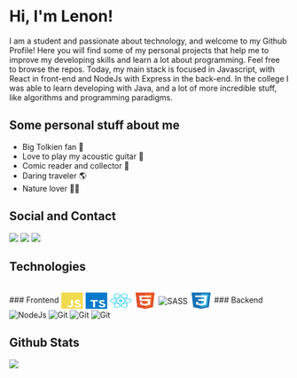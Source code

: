 # Hi, I'm Lenon!

I am a student and passionate about technology, and welcome to my Github Profile! Here you will find some of my personal projects that help me to improve my developing skills and learn a lot about programming. Feel free to browse the repos.
Today, my main stack is focused in Javascript, with React in front-end and NodeJs with Express in the back-end. In the college I was able to learn developing with Java, and a lot of more incredible stuff, like algorithms and programming paradigms.

## Some personal stuff about me

- Big Tolkien fan 🧙
- Love to play my acoustic guitar 🎸
- Comic reader and collector 🦸
- Daring traveler 🌎
- Nature lover 🌳🍃

## Social and Contact

 <div>
  <a href ="mailto:lenon.diedrich@gmail.com"><img src="https://img.shields.io/badge/Gmail-D14836?style=for-the-badge&logo=gmail&logoColor=white" target="_blank"></a>
  <a href="www.linkedin.com/in/lenon-diedrich-da-silva-b1a6291b8/" target="_blank"><img src="https://img.shields.io/badge/-LinkedIn-%230077B5?style=for-the-badge&logo=linkedin&logoColor=white" target="_blank"></a>
  <a href="www.instagram.com/lenondiedrich" target="_blank"><img src="https://img.shields.io/badge/Instagram-E4405F?style=for-the-badge&logo=instagram&logoColor=white" /></a>
 </div>

## Technologies

<div style="display: inline_block"><br>
 ### Frontend
  <img align="center" alt="Javascript" height="30" width="40" src="https://raw.githubusercontent.com/devicons/devicon/master/icons/javascript/javascript-plain.svg">
  <img align="center" alt="Typescript" height="30" width="40" src="https://raw.githubusercontent.com/devicons/devicon/master/icons/typescript/typescript-plain.svg">
  <img align="center" alt="React" height="30" width="40" src="https://raw.githubusercontent.com/devicons/devicon/master/icons/react/react-original.svg">
  <img align="center" alt="HTML" height="30" width="40" src="https://raw.githubusercontent.com/devicons/devicon/master/icons/html5/html5-original.svg">
  <img align="center" alt="SASS" height="30" width="40" src="https://cdn.jsdelivr.net/gh/devicons/devicon/icons/sass/sass-original.svg">
  <img align="center" alt="CSS" height="30" width="40" src="https://raw.githubusercontent.com/devicons/devicon/master/icons/css3/css3-original.svg">
 ### Backend
  <img align="center" alt="NodeJs" height="30" width="40" src="https://cdn.jsdelivr.net/gh/devicons/devicon/icons/nodejs/nodejs-original.svg">
  <img align="center" alt="Git" height="30" width="40" src="https://cdn.jsdelivr.net/gh/devicons/devicon/icons/java/java-original.svg">
  <img align="center" alt="Git" height="30" width="40" src="https://cdn.jsdelivr.net/gh/devicons/devicon/icons/spring/spring-original.svg">
  <img align="center" alt="Git" height="30" width="40" src="https://cdn.jsdelivr.net/gh/devicons/devicon/icons/git/git-original.svg">
 </div>
 
 ## Github Stats
 
 <div>
  <img height="180em" src="https://github-readme-stats.vercel.app/api?username=Lenondiedrich&show_icons=true&hide_border=true&&count_private=true&include_all_commits=true" />
 </div>
